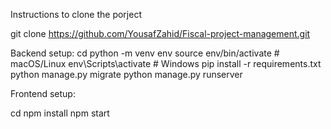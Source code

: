 Instructions to clone the porject

git clone https://github.com/YousafZahid/Fiscal-project-management.git


Backend setup:
cd <backend-folder>
python -m venv env
source env/bin/activate  # macOS/Linux
env\Scripts\activate     # Windows
pip install -r requirements.txt
python manage.py migrate
python manage.py runserver


Frontend setup:

cd <frontend-folder>
npm install
npm start
